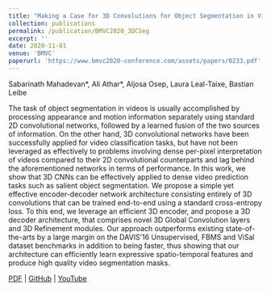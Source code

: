 ```yaml
---
title: "Making a Case for 3D Convolutions for Object Segmentation in Videos"
collection: publications
permalink: /publication/BMVC2020_3DCSeg
excerpt: ''
date: 2020-11-01
venue: 'BMVC'
paperurl: 'https://www.bmvc2020-conference.com/assets/papers/0233.pdf'
---
```

Sabarinath Mahadevan\*, Ali Athar\*, Aljosa Osep, Laura Leal-Taixe, Bastian Leibe

The task of object segmentation in videos is usually accomplished by processing appearance and motion information separately using standard 2D convolutional networks, followed by a learned fusion of the two sources of information. On the other hand, 3D convolutional networks have been successfully applied for video classification tasks, but have not been leveraged as effectively to problems involving dense per-pixel interpretation of videos compared to their 2D convolutional counterparts and lag behind the aforementioned networks in terms of performance. In this work, we show that 3D CNNs can be effectively applied to dense video prediction tasks such as salient object segmentation. We propose a simple yet effective encoder-decoder network architecture consisting entirely of 3D convolutions that can be trained end-to-end using a standard cross-entropy loss. To this end, we leverage an efficient 3D encoder, and propose a 3D decoder architecture, that comprises novel 3D Global Convolution layers and 3D Refinement modules. Our approach outperforms existing state-of-the-arts by a large margin on the DAVIS’16 Unsupervised, FBMS and ViSal dataset benchmarks in addition to being faster, thus showing that our architecture can efficiently learn expressive spatio-temporal features and produce high quality video segmentation masks.

[PDF](https://www.bmvc2020-conference.com/assets/papers/0233.pdf) | [GitHub](https://github.com/sabarim/3DC-Seg) | [YouTube](https://www.youtube.com/watch?v=vU3g2mpL1XA)
